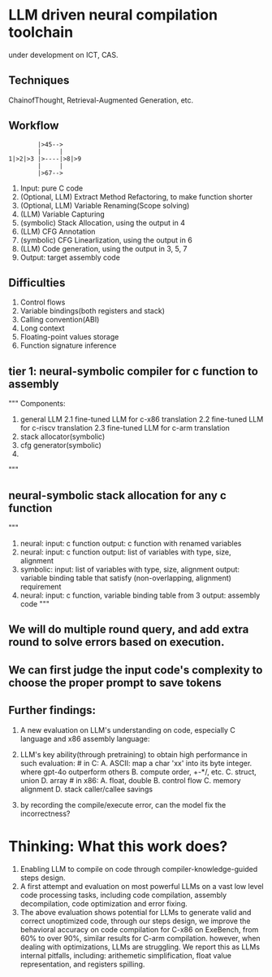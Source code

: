 # LLM driven neural compilation toolchain

under development on ICT, CAS.

## Techniques

ChainofThought, Retrieval-Augmented Generation, etc.

## Workflow
            |>45-->
            |     |
    1|>2|>3 |>----|>8|>9
            |     |
            |>67-->

1. Input: pure C code
2. (Optional, LLM) Extract Method Refactoring, to make function shorter
3. (Optional, LLM) Variable Renaming(Scope solving)
4. (LLM) Variable Capturing
5. (symbolic) Stack Allocation, using the output in 4
6. (LLM) CFG Annotation
7. (symbolic) CFG Linearlization, using the output in 6
8. (LLM) Code generation, using the output in 3, 5, 7
9. Output: target assembly code

## Difficulties

1. Control flows
2. Variable bindings(both registers and stack)
3. Calling convention(ABI)
4. Long context
5. Floating-point values storage
6. Function signature inference


## tier 1: neural-symbolic compiler for c function to assembly
"""
Components:
1. general LLM
2.1 fine-tuned LLM for c-x86 translation
2.2 fine-tuned LLM for c-riscv translation
2.3 fine-tuned LLM for c-arm translation
3. stack allocator(symbolic)
4. cfg generator(symbolic)
5. 
"""
## neural-symbolic stack allocation for any c function
"""
1. neural:
input: c function
output: c function with renamed variables
2. neural:
input: c function
output: list of variables with type, size, alignment
3. symbolic:
input: list of variables with type, size, alignment
output: variable binding table that satisfy (non-overlapping, alignment) requirement
4. neural:
input: c function, variable binding table from 3
output: assembly code
"""


## We will do multiple round query, and add extra round to solve errors based on execution.

## We can first judge the input code's complexity to choose the proper prompt to save tokens

## Further findings:

1. A new evaluation on LLM's understanding on code, especially C language and x86 assembly language:


2. LLM's key ability(through pretraining) to obtain high performance in such evaluation:
        # in C:
        A. ASCII: map a char 'xx' into its byte integer. where gpt-4o outperform others
        B. compute order, +-*/, etc.
        C. struct, union
        D. array
        # in x86:
        A. float, double
        B. control flow
        C. memory alignment
        D. stack caller/callee savings
        
3. by recording the compile/execute error, can the model fix the incorrectness?



# Thinking: What this work does?

1. Enabling LLM to compile on code through compiler-knowledge-guided steps design.
2. A first attempt and evaluation on most powerful LLMs on a vast low level code processing tasks,
including code compilation, assembly decompilation, code optimization and error fixing.
3. The above evaluation shows potential for LLMs to generate valid and correct unoptimized code,
through our steps design, we improve the behavioral accuracy on code compilation for C-x86 on ExeBench, from 60% to over 90%,
similar results for C-arm compilation.
however, when dealing with optimizations, LLMs are struggling. We report this as LLMs internal pitfalls,
including: arithemetic simplification, float value representation, and registers spilling.





